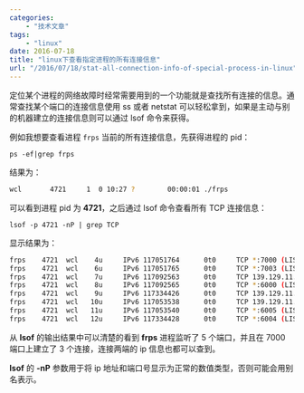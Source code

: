 ```yaml
---
categories:
    - "技术文章"
tags:
    - "linux"
date: 2016-07-18
title: "linux下查看指定进程的所有连接信息"
url: "/2016/07/18/stat-all-connection-info-of-special-process-in-linux"
---
```


定位某个进程的网络故障时经常需要用到的一个功能就是查找所有连接的信息。通常查找某个端口的连接信息使用 ss 或者 netstat 可以轻松拿到，如果是主动与别的机器建立的连接信息则可以通过 lsof 命令来获得。

<!--more-->

例如我想要查看进程 `frps` 当前的所有连接信息，先获得进程的 pid：

`ps -ef|grep frps`

结果为：

```bash
wcl       4721     1  0 10:27 ?        00:00:01 ./frps
```

可以看到进程 pid 为 **4721**，之后通过 lsof 命令查看所有 TCP 连接信息：

`lsof -p 4721 -nP | grep TCP`

显示结果为：

```bash
frps    4721  wcl    4u     IPv6 117051764      0t0     TCP *:7000 (LISTEN)
frps    4721  wcl    6u     IPv6 117051765      0t0     TCP *:7003 (LISTEN)
frps    4721  wcl    7u     IPv6 117092563      0t0     TCP 139.129.11.120:7000->116.231.70.223:61545 (ESTABLISHED)
frps    4721  wcl    8u     IPv6 117092565      0t0     TCP *:6000 (LISTEN)
frps    4721  wcl    9u     IPv6 117334426      0t0     TCP 139.129.11.120:7000->116.237.93.230:64898 (ESTABLISHED)
frps    4721  wcl   10u     IPv6 117053538      0t0     TCP 139.129.11.120:7000->115.231.20.123:41297 (ESTABLISHED)
frps    4721  wcl   11u     IPv6 117053540      0t0     TCP *:6005 (LISTEN)
frps    4721  wcl   12u     IPv6 117334428      0t0     TCP *:6004 (LISTEN)
```

从 **lsof** 的输出结果中可以清楚的看到 **frps** 进程监听了 5 个端口，并且在 7000 端口上建立了 3 个连接，连接两端的 ip 信息也都可以查到。

**lsof** 的 **-nP** 参数用于将 ip 地址和端口号显示为正常的数值类型，否则可能会用别名表示。
